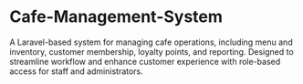 # Cafe-Management-System
A Laravel-based system for managing cafe operations, including menu and inventory, customer membership, loyalty points, and reporting. Designed to streamline workflow and enhance customer experience with role-based access for staff and administrators.

